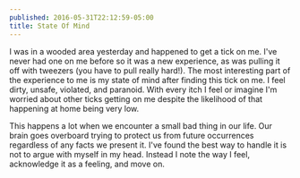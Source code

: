 ```yaml
---
published: 2016-05-31T22:12:59-05:00
title: State Of Mind
---
```

I was in a wooded area yesterday and happened to get a tick on me. I've never had one on me before so it was a new experience, as was pulling it off with tweezers (you have to pull really hard!). The most interesting part of the experience to me is my state of mind after finding this tick on me. I feel dirty, unsafe, violated, and paranoid. With every itch I feel or imagine I'm worried about other ticks getting on me despite the likelihood of that happening at home being very low.

This happens a lot when we encounter a small bad thing in our life. Our brain goes overboard trying to protect us from future occurrences regardless of any facts we present it. I've found the best way to handle it is not to argue with myself in my head. Instead I note the way I feel, acknowledge it as a feeling, and move on.